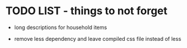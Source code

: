 TODO LIST - things to not forget
================================

* long descriptions for household items

* remove less dependency and leave compiled css file instead of less
